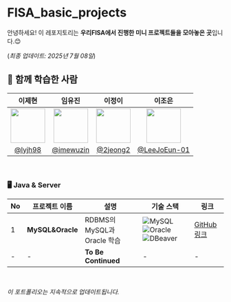 # FISA_basic_projects
안녕하세요!
이 레포지토리는 **우리FISA에서 진행한 미니 프로젝트들을 모아놓은 곳**입니다.😊
  
(_최종 업데이트: 2025년 7월 08일_)

<!-- ![기초 프로젝트 타임라인]() -->

## 👥 함께 학습한 사람

| 이제현  | 임유진     | 이정이              | 이조은                                                   |
|:---:|:--------------:|:------------------:|:--------------------------------:|
| <img src="https://github.com/lyjh98.png" width="80">      | <img src="https://github.com/imewuzin.png" width="80">    | <img src="https://github.com/2jeong2.png" width="80">     | <img src="https://github.com/LeeJoEun-01.png" width="80"> |
| [@lyjh98](https://github.com/lyjh98)  |  [@imewuzin](https://github.com/imewuzin)       | [@2jeong2](https://github.com/2jeong2)   | [@LeeJoEun-01](https://github.com/LeeJoEun-01) | 
<br>

### 🖥️ Java & Server

| No  | 프로젝트 이름    | 설명            | 기술 스택                     | 링크     |
| --- | ---------------- | --------------- | ------------------------------ | -------- |
| 1   | **MySQL&Oracle** | RDBMS의 MySQL과 Oracle 학습 | ![MySQL](https://img.shields.io/badge/MySQL-4479A1?style=flat-square&logo=mysql&logoColor=white) ![Oracle](https://img.shields.io/badge/Oracle-4AC0DA?style=flat-square&logo=oracle&logoColor=white) ![DBeaver](https://img.shields.io/badge/DBeaver-4A9ADA?style=flat-square&logo=dbeaver&logoColor=white)| [GitHub 링크](https://github.com/LeeJoEun-01/FISA_basic_projects/blob/main/RDBMS-SQL/readme.md) |
| - | - | **To Be Continued** | - | - |

<br>

_이 포트폴리오는 지속적으로 업데이트됩니다._
